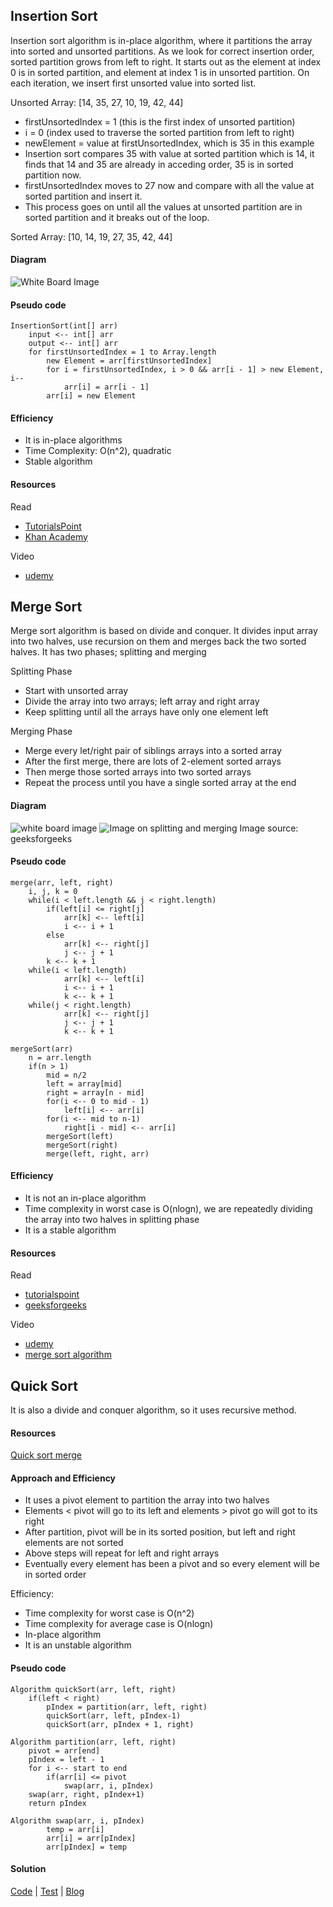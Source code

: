 ## Insertion Sort
Insertion sort algorithm is in-place algorithm, where it partitions the array into sorted and unsorted partitions. As we look for correct insertion order, sorted partition grows from left to right. It starts out as the element at index 0 is in sorted partition, and element at index 1 is in unsorted partition. On each iteration, we insert first unsorted value into sorted list. 

Unsorted Array: [14, 35, 27, 10, 19, 42, 44]
* firstUnsortedIndex = 1 (this is the first index of unsorted partition)
* i = 0 (index used to traverse the sorted partition from left to right)
* newElement = value at firstUnsortedIndex, which is 35 in this example
* Insertion sort compares 35 with value at sorted partition which is 14, it finds that 14 and 35 are already in acceding order, 35 is in sorted partition now. 
* firstUnsortedIndex moves to 27 now and compare with all the value at sorted partition and insert it.
* This process goes on until all the values at unsorted partition are in sorted partition and it breaks out of the loop. 

Sorted Array: [10, 14, 19, 27, 35, 42, 44]
#### Diagram
![White Board Image](assets/Insertion_sort.jpg)

#### Pseudo code 
 
```
InsertionSort(int[] arr)
    input <-- int[] arr
    output <-- int[] arr
    for firstUnsortedIndex = 1 to Array.length
        new Element = arr[firstUnsortedIndex]
        for i = firstUnsortedIndex, i > 0 && arr[i - 1] > new Element, i--
            arr[i] = arr[i - 1]
        arr[i] = new Element
```
#### Efficiency
* It is in-place algorithms 
* Time Complexity: O(n^2), quadratic  
* Stable algorithm 
#### Resources 
Read
* [TutorialsPoint](https://www.tutorialspoint.com/data_structures_algorithms/insertion_sort_algorithm.htm)
* [Khan Academy](https://www.khanacademy.org/computing/computer-science/algorithms/insertion-sort/a/insertion-sort)

Video
* [udemy](https://www.udemy.com/course/data-structures-and-algorithms-deep-dive-using-java/learn/lecture/8435772?start=0#questions)


## Merge Sort
Merge sort algorithm is based on divide and conquer. It divides input array into two halves, use recursion on them and merges back the two sorted halves. It has two phases; splitting and merging 

Splitting Phase 
* Start with unsorted array
* Divide the array into two arrays; left array and right array
* Keep splitting until all the arrays have only one element left

Merging Phase
* Merge every let/right pair of siblings arrays into a sorted array
* After the first merge, there are lots of 2-element sorted arrays
* Then merge those sorted arrays into two sorted arrays
* Repeat the process until you have a single sorted array at the end
#### Diagram 
![white board image](assets/merge_sort2.jpg)
![Image on splitting and merging](assets/Merge-Sort1.png)
Image source: geeksforgeeks
#### Pseudo code
```
merge(arr, left, right)
    i, j, k = 0
    while(i < left.length && j < right.length)
        if(left[i] <= right[j]
            arr[k] <-- left[i]
            i <-- i + 1
        else 
            arr[k] <-- right[j]
            j <-- j + 1
        k <-- k + 1
    while(i < left.length)
            arr[k] <-- left[i]
            i <-- i + 1
            k <-- k + 1
    while(j < right.length)
            arr[k] <-- right[j]
            j <-- j + 1
            k <-- k + 1

mergeSort(arr)
    n = arr.length
    if(n > 1)
        mid = n/2
        left = array[mid]
        right = array[n - mid]
        for(i <-- 0 to mid - 1)
            left[i] <-- arr[i]
        for(i <-- mid to n-1)
            right[i - mid] <-- arr[i]
        mergeSort(left)
        mergeSort(right)
        merge(left, right, arr)

```
#### Efficiency 
* It is not an in-place algorithm 
* Time complexity in worst case is O(nlogn), we are repeatedly dividing the array into two halves in splitting phase
* It is a stable algorithm 
#### Resources 
Read
* [tutorialspoint](https://www.tutorialspoint.com/data_structures_algorithms/merge_sort_algorithm.htm)
* [geeksforgeeks](https://www.geeksforgeeks.org/merge-sort/)

Video
* [udemy](https://www.udemy.com/course/data-structures-and-algorithms-deep-dive-using-java/learn/lecture/8435790#overview)
* [merge sort algorithm](https://www.youtube.com/watch?v=TzeBrDU-JaY)

## Quick Sort
It is also a divide and conquer algorithm, so it uses recursive method.  
#### Resources 
[Quick sort merge](https://www.youtube.com/watch?v=COk73cpQbFQ&list=PL2_aWCzGMAwKedT2KfDMB9YA5DgASZb3U&index=8&t=0s)
#### Approach and Efficiency 
* It uses a pivot element to partition the array into two halves
* Elements < pivot will go to its left and elements > pivot go will got to its right
* After partition, pivot will be in its sorted position, but left and right elements are not sorted
* Above steps will repeat for left and right arrays 
* Eventually every element has been a pivot and so every element will be in sorted order

Efficiency:
* Time complexity for worst case is O(n^2)
* Time complexity for average case is O(nlogn)
* In-place algorithm
* It is an unstable algorithm
#### Pseudo code
```
Algorithm quickSort(arr, left, right)
    if(left < right)
        pIndex = partition(arr, left, right)
        quickSort(arr, left, pIndex-1)
        quickSort(arr, pIndex + 1, right)

Algorithm partition(arr, left, right)
    pivot = arr[end]
    pIndex = left - 1
    for i <-- start to end 
        if(arr[i] <= pivot
            swap(arr, i, pIndex)
    swap(arr, right, pIndex+1)
    return pIndex

Algorithm swap(arr, i, pIndex)
        temp = arr[i]
        arr[i] = arr[pIndex]
        arr[pIndex] = temp

```

#### Solution
[Code](src/main/java/code401challenges/sort/Quick.java) |
[Test](src/test/java/code401challenges/sort/QuickTest.java) |
[Blog](../code401challenges/BLOG.md)



